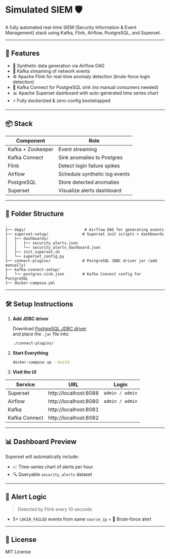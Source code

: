 # Simulated SIEM 🛡️
A fully automated real-time SIEM (Security Information & Event Management) stack using Kafka, Flink, Airflow, PostgreSQL, and Superset.

---

## 🚀 Features

- 🔁 Synthetic data generation via Airflow DAG
- 📡 Kafka streaming of network events
- ⚙️ Apache Flink for real-time anomaly detection (brute-force login detection)
- 🔗 Kafka Connect for PostgreSQL sink (no manual consumers needed)
- 📊 Apache Superset dashboard with auto-generated time series chart
- ⚡ Fully dockerized & zero-config bootstrapped

---

## 📦 Stack

| Component       | Role                         |
|----------------|------------------------------|
| Kafka + Zookeeper | Event streaming            |
| Kafka Connect  | Sink anomalies to Postgres   |
| Flink          | Detect login failure spikes  |
| Airflow        | Schedule synthetic log events|
| PostgreSQL     | Store detected anomalies     |
| Superset       | Visualize alerts dashboard   |

---

## 📂 Folder Structure

```
.
├── dags/                          # Airflow DAG for generating events
├── superset-setup/               # Superset init scripts + dashboards
│   ├── dashboards/
│   │   ├── security_alerts.json
│   │   └── security_alerts_dashboard.json
│   ├── init_superset.sh
│   └── superset_config.py
├── connect-plugins/              # PostgreSQL JDBC driver jar (add manually)
├── kafka-connect-setup/
│   └── postgres-sink.json        # Kafka Connect config for PostgreSQL
├── docker-compose.yml
```

---

## 🛠️ Setup Instructions

1. **Add JDBC driver**

   Download [PostgreSQL JDBC driver](https://jdbc.postgresql.org)  
   and place the `.jar` file into:

   ```bash
   ./connect-plugins/
   ```

2. **Start Everything**

   ```bash
   docker-compose up --build
   ```

3. **Visit the UI**

| Service       | URL                     | Login              |
|---------------|-------------------------|--------------------|
| Superset      | http://localhost:8088   | `admin / admin`    |
| Airflow       | http://localhost:8080   | `admin / admin`    |
| Kafka         | http://localhost:8081   |                    |
| Kafka Connect | http://localhost:8082   |                    |

---

## 📊 Dashboard Preview

Superset will automatically include:
- 📈 Time-series chart of alerts per hour
- 🔍 Queryable `security_alerts` dataset

---

## 🧪 Alert Logic

> Detected by Flink every 10 seconds

- 5+ `LOGIN_FAILED` events from same `source_ip` = 🚨 Brute-force alert

---

## 📜 License

MIT License
